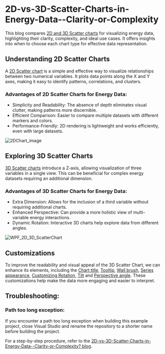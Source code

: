 # 2D-vs-3D-Scatter-Charts-in-Energy-Data--Clarity-or-Complexity
This blog compares [2D and 3D Scatter charts](https://www.syncfusion.com/wpf-controls/charts/wpf-scatter-chart) for visualizing energy data, highlighting their clarity, complexity, and ideal use cases. It offers insights into when to choose each chart type for effective data representation.

## Understanding 2D Scatter Charts
A [2D Scatter chart](https://help.syncfusion.com/wpf/charts/getting-started) is a simple and effective way to visualize relationships between two numerical variables. It plots data points along the X and Y axes, making it easy to identify patterns, correlations, and clusters.

### Advantages of 2D Scatter Charts for Energy Data:
* Simplicity and Readability: The absence of depth eliminates visual clutter, making patterns more discernible.
* Efficient Comparison: Easier to compare multiple datasets with different markers and colors.
* Performance-Friendly: 2D rendering is lightweight and works efficiently, even with large datasets.

![2DChart_image](https://github.com/user-attachments/assets/eb985787-fa7a-46d4-bff4-41435daffacd)

## Exploring 3D Scatter Charts
[3D Scatter charts](https://help.syncfusion.com/wpf/sfchart3d/gettingstarted) introduce a Z-axis, allowing visualization of three variables in a single view. This can be beneficial for complex energy datasets requiring an additional dimension.

### Advantages of 3D Scatter Charts for Energy Data:
* Extra Dimension: Allows for the inclusion of a third variable without requiring additional charts.
* Enhanced Perspective: Can provide a more holistic view of multi-variable energy interactions.
* Dynamic Rotation: Interactive 3D charts help explore data from different angles.

![WPF_2D_3D_ScatterChart](https://github.com/user-attachments/assets/2e2be20e-a4fc-405f-9895-e93c45b0db1e)

## Customizations
To improve the readability and visual appeal of the 3D Scatter Chart, we can enhance its elements, including the [Chart title](https://help.syncfusion.com/cr/wpf/Syncfusion.UI.Xaml.Charts.ChartBase.html#Syncfusion_UI_Xaml_Charts_ChartBase_Header), [Tooltip](https://help.syncfusion.com/cr/wpf/Syncfusion.UI.Xaml.Charts.ChartSeriesBase.html#Syncfusion_UI_Xaml_Charts_ChartSeriesBase_TooltipTemplate), [Wall brush](https://help.syncfusion.com/cr/wpf/Syncfusion.UI.Xaml.Charts.SfChart3D.html#properties), [Series appearance](https://help.syncfusion.com/cr/wpf/Syncfusion.UI.Xaml.Charts.ChartSeriesBase.html#Syncfusion_UI_Xaml_Charts_ChartSeriesBase_Interior), [Customizing Rotation](https://help.syncfusion.com/cr/wpf/Syncfusion.UI.Xaml.Charts.SfChart3D.html#Syncfusion_UI_Xaml_Charts_SfChart3D_Rotation), [Tilt](https://help.syncfusion.com/cr/wpf/Syncfusion.UI.Xaml.Charts.SfChart3D.html#Syncfusion_UI_Xaml_Charts_SfChart3D_Tilt) and [Perspective angle](https://help.syncfusion.com/cr/wpf/Syncfusion.UI.Xaml.Charts.SfChart3D.html#Syncfusion_UI_Xaml_Charts_SfChart3D_PerspectiveAngle). These customizations help make the data more engaging and easier to interpret.

## Troubleshooting:
### Path too long exception:
If you encounter a path too long exception when building this example project, close Visual Studio and rename the repository to a shorter name before building the project.

For a step-by-step procedure, refer to the [2D-vs-3D-Scatter-Charts-in-Energy-Data--Clarity-or-Complexity? blog](https://www.syncfusion.com/blogs/post/2d-vs-3d-scatter-charts).
